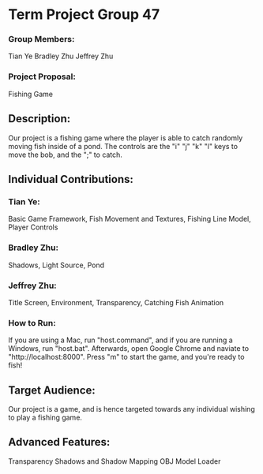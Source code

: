 ﻿# Term Project Group 47

### Group Members:
Tian Ye
Bradley Zhu
Jeffrey Zhu

### Project Proposal:
Fishing Game

## Description:
Our project is a fishing game where the player is able to catch randomly moving fish inside of a pond.  The controls are the 
"i" "j" "k" "l" keys to move the bob, and the ";" to catch.

## Individual Contributions:
### Tian Ye:
Basic Game Framework, Fish Movement and Textures, Fishing Line Model, Player Controls

### Bradley Zhu:
Shadows, Light Source, Pond

### Jeffrey Zhu:
Title Screen, Environment, Transparency, Catching Fish Animation

### How to Run:
If you are using a Mac, run "host.command", and if you are running a Windows, run "host.bat".  Afterwards, open Google Chrome and naviate to "http://localhost:8000".  Press "m" to start the game, and you're ready to fish!

## Target Audience:
Our project is a game, and is hence targeted towards any individual wishing to play a fishing game.

## Advanced Features:
Transparency
Shadows and Shadow Mapping
OBJ Model Loader
